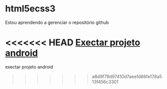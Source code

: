 # html5ecss3
 Estou aprendendo a gerenciar o repositório github

<<<<<<< HEAD
<a href="https://mikaelsoares2001.github.io/html5ecss3/modulo02/desafios/d010/android.html">Exectar projeto android</a>
=======
<a hre="https://mikaelsoares2001.github.io/html5ecss3/modulo02/desafios/d010/android.html">exectar projeto android</a> 
>>>>>>> a8d9f79d97410d7aeefd86fe178a513f456c3301

